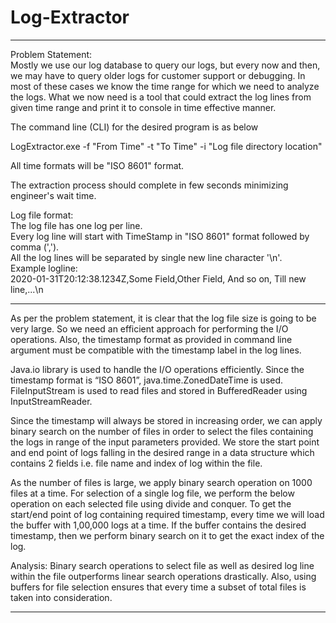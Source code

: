 # Log-Extractor


*******************************************************************************************************************************************************************************
Problem Statement: <br>
Mostly we use our log database to query our logs, but every now and then, we may have to query older logs for customer support or debugging. In most of these cases we know the time range for which we need to analyze the logs. What we now need is a tool that could extract the log lines from given time range and print it to console in time effective manner.

The command line (CLI) for the desired program is as below

LogExtractor.exe -f "From Time" -t "To Time" -i "Log file directory location"

All time formats will be "ISO 8601" format.

The extraction process should complete in few seconds minimizing engineer's wait time.

Log file format: <br>
The log file has one log per line. <br>
Every log line will start with TimeStamp in "ISO 8601" format followed by comma (','). <br>
All the log lines will be separated by single new line character '\n'. <br>
Example logline: <br>
2020-01-31T20:12:38.1234Z,Some Field,Other Field, And so on, Till new line,...\n 
*******************************************************************************************************************************************************************************






As per the problem statement, it is clear that the log file size is going to be very large. So we need an efficient approach for performing the I/O operations. Also, the timestamp format as provided in command line argument must be compatible with the timestamp label in the log lines.

Java.io library is used to handle the I/O operations efficiently. Since the timestamp format is “ISO 8601”, java.time.ZonedDateTime is used. FileInputStream is used to read files and stored in BufferedReader using InputStreamReader.

Since the timestamp will always be stored in increasing order, we can apply binary search on the number of files in order to select the files containing the logs in range of the input parameters provided. We store the start point and end point of logs falling in the desired range in a data structure which contains 2 fields i.e. file name and index of log within the file.

As the number of files is large, we apply binary search operation on 1000 files at a time. For selection of a single log file, we perform the below operation on each selected file using divide and conquer. 
To get the start/end point of log containing required timestamp, every time we will load the buffer with 1,00,000 logs at a time. If the buffer contains the desired timestamp, then we perform binary search on it to get the exact index of the log.

Analysis: Binary search operations to select file as well as desired log line within the file outperforms linear search operations drastically. Also, using buffers for file selection ensures that every time a subset of total files is taken into consideration.

*******************************************************************************************************************************************************************************
